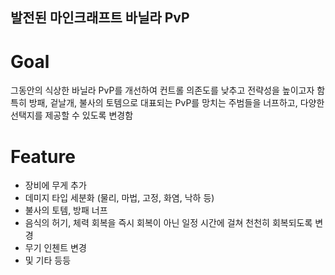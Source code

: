 ## 발전된 마인크래프트 바닐라 PvP

# Goal
그동안의 식상한 바닐라 PvP를 개선하여 컨트롤 의존도를 낮추고 전략성을 높이고자 함
특히 방패, 겉날개, 불사의 토템으로 대표되는 PvP를 망치는 주범들을 너프하고, 다양한 선택지를 제공할 수 있도록 변경함

# Feature
- 장비에 무게 추가
- 데미지 타입 세분화 (물리, 마법, 고정, 화염, 낙하 등)
- 불사의 토템, 방패 너프
- 음식의 허기, 체력 회복을 즉시 회복이 아닌 일정 시간에 걸쳐 천천히 회복되도록 변경
- 무기 인첸트 변경
- 및 기타 등등
